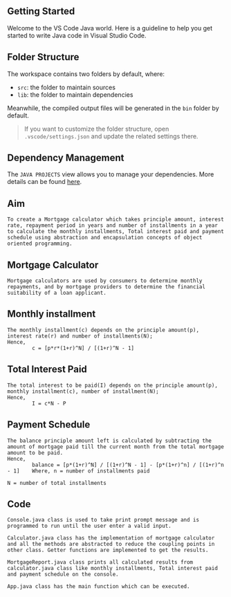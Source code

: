 ## Getting Started

Welcome to the VS Code Java world. Here is a guideline to help you get started to write Java code in Visual Studio Code.

## Folder Structure

The workspace contains two folders by default, where:

- `src`: the folder to maintain sources
- `lib`: the folder to maintain dependencies

Meanwhile, the compiled output files will be generated in the `bin` folder by default.

> If you want to customize the folder structure, open `.vscode/settings.json` and update the related settings there.

## Dependency Management

The `JAVA PROJECTS` view allows you to manage your dependencies. More details can be found [here](https://github.com/microsoft/vscode-java-dependency#manage-dependencies).


## Aim 
    To create a Mortgage calculator which takes principle amount, interest rate, repayment period in years and number of installments in a year to calculate the monthly installments, Total interest paid and payment schedule using abstraction and encapsulation concepts of object oriented programming.

## Mortgage Calculator
    Mortgage calculators are used by consumers to determine monthly repayments, and by mortgage providers to determine the financial suitability of a loan applicant.

## Monthly installment 
    The monthly installment(c) depends on the principle amount(p), interest rate(r) and number of installments(N);
    Hence,
            c = [p*r*(1+r)^N] / [(1+r)^N - 1]

## Total Interest Paid
    The total interest to be paid(I) depends on the principle amount(p), monthly installment(c), number of installment(N);
    Hence,
            I = c*N - P

## Payment Schedule
    The balance principle amount left is calculated by subtracting the amount of mortgage paid till the current month from the total mortgage amount to be paid.
    Hence,
            balance = [p*(1+r)^N] / [(1+r)^N - 1] - [p*(1+r)^n] / [(1+r)^n - 1]    Where, n = number of installments paid
                                                                                          N = number of total installments

## Code
    Console.java class is used to take print prompt message and is programmed to run until the user enter a valid input.

    Calculator.java class has the implementation of mortgage calculator and all the methods are abstracted to reduce the coupling points in other class. Getter functions are implemented to get the results.

    MortgageReport.java class prints all calculated results from calculator.java class like monthly installments, Total interest paid and payment schedule on the console.

    App.java class has the main function which can be executed.